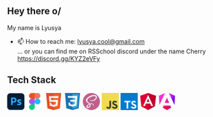 ## Hey there o/

My name is Lyusya

- 📫 How to reach me: lyusya.cool@gmail.com</br>
... or you can find me on RSSchool discord under the name Cherry https://discord.gg/KYZ2eVFy

## Tech Stack

<img src="./assets/photoshop.png"  width="40" height="40"> <img src="./assets/figma.png"  width="40" height="40"> <img src="./assets/html5.png"  width="40" height="40"> <img src="./assets/css.png"  width="40" height="40"> <img src="./assets/scss.png"  width="40" height="40"> <img src="./assets/js.png"  width="40" height="40"> <img src="./assets/ts.png"  width="40" height="40"> <img src="./assets/angular.png"  width="40" height="40"> <img src="./assets/angular_new_logo.png"  width="40" height="40">

<!--
**lyutails/lyutails** is a ✨ _special_ ✨ repository because its `README.md` (this file) appears on your GitHub profile.

Here are some ideas to get you started:

- 🔭 I’m currently working on ...
- 🌱 I’m currently learning ...
- 👯 I’m looking to collaborate on ...
- 🤔 I’m looking for help with ...
- 💬 Ask me about ...
- 📫 How to reach me: lyusya.cool@gmail.com
- 😄 Pronouns: ...
- ⚡ Fun fact: ...
-->
